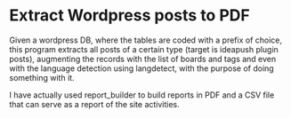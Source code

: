 # Extract Wordpress posts to PDF 

Given a wordpress DB, where the tables are coded with a prefix of choice, 
this program extracts all posts of a certain type (target is ideapush plugin posts), 
augmenting the records with the list of boards and tags and even with the language detection using langdetect, 
with the purpose of doing something with it. 

I have actually used report_builder to build reports in PDF and a CSV file that can serve as a report of the site 
activities. 


